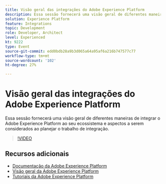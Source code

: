 ```yaml
---
title: Visão geral das integrações do Adobe Experience Platform
description: Essa sessão fornecerá uma visão geral de diferentes maneiras de integrar o Adobe Experience Platform ao seu ecossistema e aspectos a serem considerados ao planejar o trabalho de integração.
solution: Experience Platform
feature: Integrations
topic: Development
role: Developer, Architect
level: Experienced
kt: 9222
type: Event
source-git-commit: edd0bdb28a9b3d065a64a95af6a216b747577c77
workflow-type: tm+mt
source-wordcount: '102'
ht-degree: 27%

---
```


# Visão geral das integrações do Adobe Experience Platform

Essa sessão fornecerá uma visão geral de diferentes maneiras de integrar o Adobe Experience Platform ao seu ecossistema e aspectos a serem considerados ao planejar o trabalho de integração.


>[!VIDEO](https://video.tv.adobe.com/v/337715/?quality=12&learn=on&hidetitle=true)

## Recursos adicionais

- [Documentação da Adobe Experience Platform](https://experienceleague.adobe.com/docs/experience-platform.html)
- [Visão geral da Adobe Experience Platform](https://experienceleague.adobe.com/docs/experience-platform/landing/home.html?lang=pt-BR)
- [Tutoriais da Adobe Experience Platform](https://experienceleague.adobe.com/docs/platform-learn/tutorials/overview.html?lang=pt-BR)
